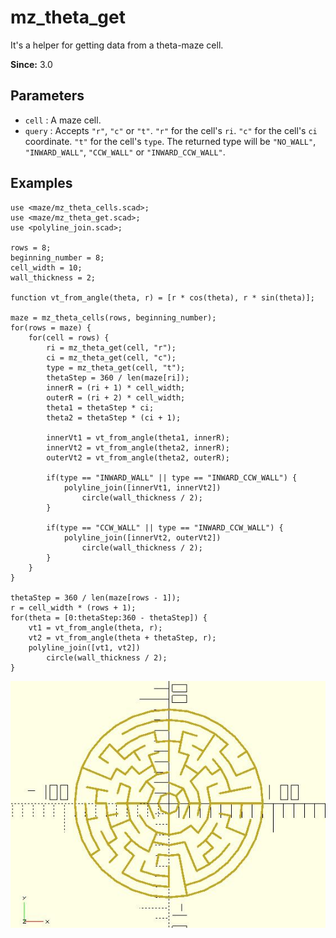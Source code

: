 # mz_theta_get

It's a helper for getting data from a theta-maze cell.

**Since:** 3.0

## Parameters

- `cell` : A maze cell.
- `query` : Accepts `"r"`, `"c"` or `"t"`. `"r"` for the cell's `ri`. `"c"` for the cell's `ci` coordinate. `"t"` for the cell's `type`. The returned type will be `"NO_WALL"`, `"INWARD_WALL"`, `"CCW_WALL"` or `"INWARD_CCW_WALL"`.

## Examples
    
	use <maze/mz_theta_cells.scad>;
	use <maze/mz_theta_get.scad>;
	use <polyline_join.scad>;

	rows = 8;
	beginning_number = 8;
	cell_width = 10;
	wall_thickness = 2;

	function vt_from_angle(theta, r) = [r * cos(theta), r * sin(theta)];

	maze = mz_theta_cells(rows, beginning_number);
	for(rows = maze) {
		for(cell = rows) {
			ri = mz_theta_get(cell, "r");
			ci = mz_theta_get(cell, "c");
			type = mz_theta_get(cell, "t");
			thetaStep = 360 / len(maze[ri]);
			innerR = (ri + 1) * cell_width;
			outerR = (ri + 2) * cell_width;
			theta1 = thetaStep * ci;
			theta2 = thetaStep * (ci + 1);
			
			innerVt1 = vt_from_angle(theta1, innerR);
			innerVt2 = vt_from_angle(theta2, innerR);
			outerVt2 = vt_from_angle(theta2, outerR);
			
			if(type == "INWARD_WALL" || type == "INWARD_CCW_WALL") {
				polyline_join([innerVt1, innerVt2])
				    circle(wall_thickness / 2);
			}

			if(type == "CCW_WALL" || type == "INWARD_CCW_WALL") {
				polyline_join([innerVt2, outerVt2])
				    circle(wall_thickness / 2);
			}
		} 
	}

	thetaStep = 360 / len(maze[rows - 1]);
	r = cell_width * (rows + 1);
	for(theta = [0:thetaStep:360 - thetaStep]) {
		vt1 = vt_from_angle(theta, r);
		vt2 = vt_from_angle(theta + thetaStep, r);
		polyline_join([vt1, vt2])
			circle(wall_thickness / 2);
	} 

![mz_theta_get](images/lib3x-mz_theta_get-1.JPG)